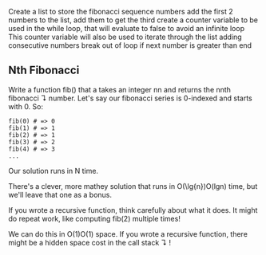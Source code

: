 Create a list to store the fibonacci sequence numbers
add the first 2 numbers to the list, add them to get the third
create a counter variable to be used in the while loop, that will evaluate to false to avoid an infinite loop
This counter variable will also be used to iterate through the list adding consecutive numbers
break out of loop if next number is greater than end


## Nth Fibonacci

Write a function fib() that a takes an integer nn and returns the nnth fibonacci ↴ number.
Let's say our fibonacci series is 0-indexed and starts with 0. So:

```plain
fib(0) # => 0
fib(1) # => 1
fib(2) # => 1
fib(3) # => 2
fib(4) # => 3
...
```

Our solution runs in N time.

There's a clever, more mathey solution that runs in O(\lg{n})O(lgn) time, but we'll leave that one as a bonus.

If you wrote a recursive function, think carefully about what it does. It might do repeat work, like computing fib(2) multiple times!

We can do this in O(1)O(1) space. If you wrote a recursive function, there might be a hidden space cost in the call stack ↴ !